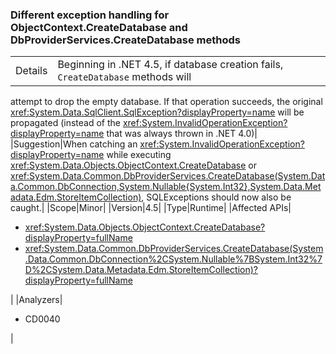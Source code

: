 ### Different exception handling for ObjectContext.CreateDatabase and DbProviderServices.CreateDatabase methods

|   |   |
|---|---|
|Details|Beginning in .NET 4.5, if database creation fails, <code>CreateDatabase</code> methods will
attempt to drop the empty database. If that operation succeeds, the original
<xref:System.Data.SqlClient.SqlException?displayProperty=name> will be
propagated (instead of the <xref:System.InvalidOperationException?displayProperty=name>
that was always thrown in .NET 4.0)|
|Suggestion|When catching an <xref:System.InvalidOperationException?displayProperty=name>
while executing <xref:System.Data.Objects.ObjectContext.CreateDatabase>
or
<xref:System.Data.Common.DbProviderServices.CreateDatabase(System.Data.Common.DbConnection,System.Nullable{System.Int32},System.Data.Metadata.Edm.StoreItemCollection)>,
SQLExceptions should now also be caught.|
|Scope|Minor|
|Version|4.5|
|Type|Runtime|
|Affected APIs|<ul><li><xref:System.Data.Objects.ObjectContext.CreateDatabase?displayProperty=fullName></li><li><xref:System.Data.Common.DbProviderServices.CreateDatabase(System.Data.Common.DbConnection%2CSystem.Nullable%7BSystem.Int32%7D%2CSystem.Data.Metadata.Edm.StoreItemCollection)?displayProperty=fullName></li></ul>|
|Analyzers|<ul><li>CD0040</li></ul>|
